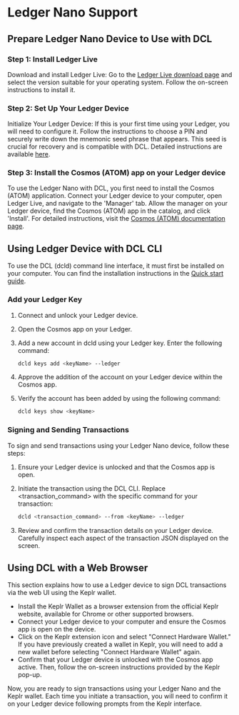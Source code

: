 # Ledger Nano Support

## Prepare Ledger Nano Device to Use with DCL

### Step 1: Install Ledger Live

Download and install Ledger Live: Go to the [Ledger Live download page](https://www.ledger.com/ledger-live) and select the version suitable for your operating system. Follow the on-screen instructions to install it.

### Step 2: Set Up Your Ledger Device

Initialize Your Ledger Device: If this is your first time using your Ledger, you will need to configure it. Follow the instructions to choose a PIN and securely write down the mnemonic seed phrase that appears. This seed is crucial for recovery and is compatible with DCL. Detailed instructions are available [here](https://support.ledger.com/hc/en-us/articles/4416927988625-Set-up-your-Ledger-Nano-S-Plus?docs=true).

### Step 3: Install the Cosmos (ATOM) app on your Ledger device

To use the Ledger Nano with DCL, you first need to install the Cosmos (ATOM) application. Connect your Ledger device to your computer, open Ledger Live, and navigate to the 'Manager' tab. Allow the manager on your Ledger device, find the Cosmos (ATOM) app in the catalog, and click 'Install'. For detailed instructions, visit the [Cosmos (ATOM) documentation page](https://support.ledger.com/hc/en-us/articles/360013713840-Cosmos-ATOM?docs=true).

## Using Ledger Device with DCL CLI

To use the DCL (dcld) command line interface, it must first be installed on your computer. You can find the installation instructions in the [Quick start guide](https://github.com/zigbee-alliance/distributed-compliance-ledger/blob/50ef77243b49764f474e545cc4be2beee4793ed0/docs/quickStartGuide.adoc#L3).

### Add your Ledger Key

1. Connect and unlock your Ledger device.
2. Open the Cosmos app on your Ledger.
3. Add a new account in dcld using your Ledger key. Enter the following command:

    ```bash
    dcld keys add <keyName> --ledger
    ```

4. Approve the addition of the account on your Ledger device within the Cosmos app.
5. Verify the account has been added by using the following command:

    ```bash
    dcld keys show <keyName>
    ```

### Signing and Sending Transactions

To sign and send transactions using your Ledger Nano device, follow these steps:

1. Ensure your Ledger device is unlocked and that the Cosmos app is open.
2. Initiate the transaction using the DCL CLI. Replace <transaction_command> with the specific command for your transaction:

    ```bash
    dcld <transaction_command> --from <keyName> --ledger
    ```

3. Review and confirm the transaction details on your Ledger device. Carefully inspect each aspect of the transaction JSON displayed on the screen.

## Using DCL with a Web Browser

This section explains how to use a Ledger device to sign DCL transactions via the web UI using the Keplr wallet.

- Install the Keplr Wallet as a browser extension from the official Keplr website, available for Chrome or other supported browsers.
- Connect your Ledger device to your computer and ensure the Cosmos app is open on the device.
- Click on the Keplr extension icon and select "Connect Hardware Wallet." If you have previously created a wallet in Keplr, you will need to add a new wallet before selecting "Connect Hardware Wallet" again.
- Confirm that your Ledger device is unlocked with the Cosmos app active. Then, follow the on-screen instructions provided by the Keplr pop-up.

Now, you are ready to sign transactions using your Ledger Nano and the Keplr wallet. Each time you initiate a transaction, you will need to confirm it on your Ledger device following prompts from the Keplr interface.
